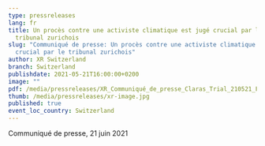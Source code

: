 ```yaml
---
type: pressreleases
lang: fr
title: Un procès contre une activiste climatique est jugé crucial par le
  tribunal zurichois
slug: "Communiqué de presse: Un procès contre une activiste climatique est jugé
  crucial par le tribunal zurichois"
author: XR Switzerland
branch: Switzerland
publishdate: 2021-05-21T16:00:00+0200
image: ""
pdf: /media/pressreleases/XR_Communiqué_de_presse_Claras_Trial_210521_FR.pdf
thumb: /media/pressreleases/xr-image.jpg
published: true
event_loc_country: Switzerland
---
```

Communiqué de presse, 21 juin 2021